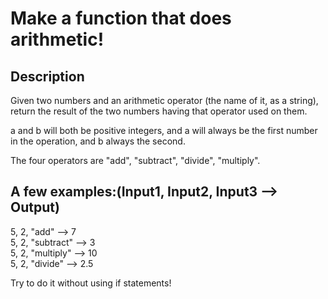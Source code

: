 # Make a function that does arithmetic!

## Description

Given two numbers and an arithmetic operator (the name of it, as a string), return the result of the two numbers having that operator used on them.

a and b will both be positive integers, and a will always be the first number in the operation, and b always the second.

The four operators are "add", "subtract", "divide", "multiply".

## A few examples:(Input1, Input2, Input3 --> Output)

5, 2, "add"      --> 7  
5, 2, "subtract" --> 3  
5, 2, "multiply" --> 10  
5, 2, "divide"   --> 2.5  

Try to do it without using if statements!